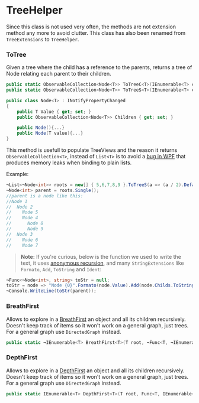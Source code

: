 # TreeHelper
 
Since this class is not used very often, the methods are not extension method any more to avoid clutter. This class has also been renamed from `TreeExtensions` to `TreeHelper`.

### ToTree
Given a tree where the child has a reference to the parents, returns a tree of Node<T> relating each parent to their children. 

```c#
public static ObservableCollection<Node<T>> ToTreeC<T>(IEnumerable<T> collection, Func<T, T> getParent)
public static ObservableCollection<Node<T>> ToTreeS<T>(IEnumerable<T> collection, Func<T, T?> getParent)

public class Node<T> : INotifyPropertyChanged
{
    public T Value { get; set; }
    public ObservableCollection<Node<T>> Children { get; set; }

    public Node(){...}
    public Node(T value){...}
}
```

This method is usefull to populate TreeViews and the reason it returns `ObservableCollection<T>`, instead of `List<T>` is to avoid a [bug in WPF](http://stackoverflow.com/questions/19511341/binding-to-list-causes-memory-leak) that produces memory leaks when binding to plain lists. 

Example: 

```c#
¬List<¬Node<int>> roots = new[] { 5,6,7,8,9 }.ToTreeS(a => (a / 2).DefaultToNull());
¬Node<int> parent = roots.Single();
//parent is a node like this: 
//Node 1
//  Node 2
//    Node 5
//    Node 4
//      Node 8
//      Node 9
//  Node 3
//    Node 6
//    Node 7
```

> **Note:** If you're curious, below is the function we used to write the text, it uses [anonymous recursion](http://blogs.msdn.com/wesdyer/archive/2007/02/02/anonymous-recursion-in-c.aspx), and many `StringExtensions` like `Formato`, `Add`, `ToString` and `Ident`:

```c#
¬Func<¬Node<int>, string> toStr = null;
toStr = node => "Node {0}".Formato(node.Value).Add(node.Childs.ToString(toStr, "\r\n").Indent(2), "\r\n");
¬Console.WriteLine(toStr(parent));
```



### BreathFirst 
Allows to explore in a [BreathFirst](http://en.wikipedia.org/wiki/Breadth-first_search) an object and all its children recursively. Doesn't keep track of items so it won't work on a general graph, just trees. For a general graph use `DirectedGraph` instead.  

```c#
public static ¬IEnumerable<T> BreathFirst<T>(T root, ¬Func<T, ¬IEnumerable<T>> childs)
```
### DepthFirst 
Allows to explore in a [DepthFirst](http://en.wikipedia.org/wiki/Depth-first_search) an object and all its children recursively. Doesn't keep track of items so it won't work on a general graph, just trees. For a general graph use `DirectedGraph` instead.  

```c#
public static IEnumerable<T> DepthFirst<T>(T root, Func<T, IEnumerable<T>> children)
```


